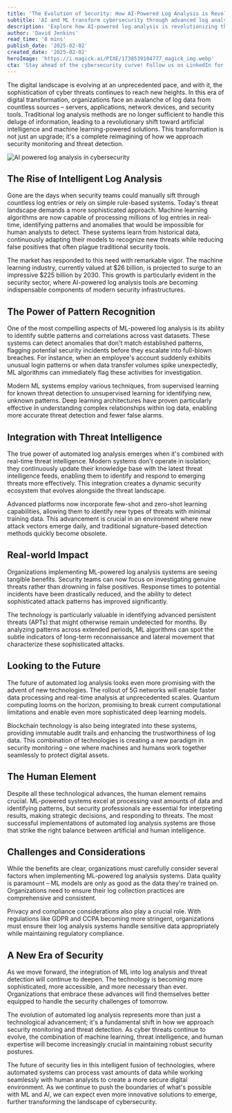 ```yaml
---
title: 'The Evolution of Security: How AI-Powered Log Analysis is Revolutionizing Threat Detection'
subtitle: 'AI and ML transform cybersecurity through advanced log analysis and threat detection'
description: 'Explore how AI-powered log analysis is revolutionizing threat detection in 2025. Dive into machine learning advancements that process millions of log entries in real-time, flagging patterns and threats beyond human capability. Understand how this technology integrates with threat intelligence to provide a robust security posture.'
author: 'David Jenkins'
read_time: '8 mins'
publish_date: '2025-02-02'
created_date: '2025-02-02'
heroImage: 'https://i.magick.ai/PIXE/1738539104777_magick_img.webp'
cta: 'Stay ahead of the cybersecurity curve! Follow us on LinkedIn for the latest insights on AI-powered security solutions and cutting-edge threat detection strategies!'
---
```


The digital landscape is evolving at an unprecedented pace, and with it, the sophistication of cyber threats continues to reach new heights. In this era of digital transformation, organizations face an avalanche of log data from countless sources – servers, applications, network devices, and security tools. Traditional log analysis methods are no longer sufficient to handle this deluge of information, leading to a revolutionary shift toward artificial intelligence and machine learning-powered solutions. This transformation is not just an upgrade; it's a complete reimagining of how we approach security monitoring and threat detection.

![AI powered log analysis in cybersecurity](https://i.magick.ai/PIXE/1738539104781_magick_img.webp)

## The Rise of Intelligent Log Analysis

Gone are the days when security teams could manually sift through countless log entries or rely on simple rule-based systems. Today's threat landscape demands a more sophisticated approach. Machine learning algorithms are now capable of processing millions of log entries in real-time, identifying patterns and anomalies that would be impossible for human analysts to detect. These systems learn from historical data, continuously adapting their models to recognize new threats while reducing false positives that often plague traditional security tools.

The market has responded to this need with remarkable vigor. The machine learning industry, currently valued at $26 billion, is projected to surge to an impressive $225 billion by 2030. This growth is particularly evident in the security sector, where AI-powered log analysis tools are becoming indispensable components of modern security infrastructures.

## The Power of Pattern Recognition

One of the most compelling aspects of ML-powered log analysis is its ability to identify subtle patterns and correlations across vast datasets. These systems can detect anomalies that don't match established patterns, flagging potential security incidents before they escalate into full-blown breaches. For instance, when an employee's account suddenly exhibits unusual login patterns or when data transfer volumes spike unexpectedly, ML algorithms can immediately flag these activities for investigation.

Modern ML systems employ various techniques, from supervised learning for known threat detection to unsupervised learning for identifying new, unknown patterns. Deep learning architectures have proven particularly effective in understanding complex relationships within log data, enabling more accurate threat detection and fewer false alarms.

## Integration with Threat Intelligence

The true power of automated log analysis emerges when it's combined with real-time threat intelligence. Modern systems don't operate in isolation; they continuously update their knowledge base with the latest threat intelligence feeds, enabling them to identify and respond to emerging threats more effectively. This integration creates a dynamic security ecosystem that evolves alongside the threat landscape.

Advanced platforms now incorporate few-shot and zero-shot learning capabilities, allowing them to identify new types of threats with minimal training data. This advancement is crucial in an environment where new attack vectors emerge daily, and traditional signature-based detection methods quickly become obsolete.

## Real-world Impact

Organizations implementing ML-powered log analysis systems are seeing tangible benefits. Security teams can now focus on investigating genuine threats rather than drowning in false positives. Response times to potential incidents have been drastically reduced, and the ability to detect sophisticated attack patterns has improved significantly.

The technology is particularly valuable in identifying advanced persistent threats (APTs) that might otherwise remain undetected for months. By analyzing patterns across extended periods, ML algorithms can spot the subtle indicators of long-term reconnaissance and lateral movement that characterize these sophisticated attacks.

## Looking to the Future

The future of automated log analysis looks even more promising with the advent of new technologies. The rollout of 5G networks will enable faster data processing and real-time analysis at unprecedented scales. Quantum computing looms on the horizon, promising to break current computational limitations and enable even more sophisticated deep learning models.

Blockchain technology is also being integrated into these systems, providing immutable audit trails and enhancing the trustworthiness of log data. This combination of technologies is creating a new paradigm in security monitoring – one where machines and humans work together seamlessly to protect digital assets.

## The Human Element

Despite all these technological advances, the human element remains crucial. ML-powered systems excel at processing vast amounts of data and identifying patterns, but security professionals are essential for interpreting results, making strategic decisions, and responding to threats. The most successful implementations of automated log analysis systems are those that strike the right balance between artificial and human intelligence.

## Challenges and Considerations

While the benefits are clear, organizations must carefully consider several factors when implementing ML-powered log analysis systems. Data quality is paramount – ML models are only as good as the data they're trained on. Organizations need to ensure their log collection practices are comprehensive and consistent.

Privacy and compliance considerations also play a crucial role. With regulations like GDPR and CCPA becoming more stringent, organizations must ensure their log analysis systems handle sensitive data appropriately while maintaining regulatory compliance.

## A New Era of Security

As we move forward, the integration of ML into log analysis and threat detection will continue to deepen. The technology is becoming more sophisticated, more accessible, and more necessary than ever. Organizations that embrace these advances will find themselves better equipped to handle the security challenges of tomorrow.

The evolution of automated log analysis represents more than just a technological advancement; it's a fundamental shift in how we approach security monitoring and threat detection. As cyber threats continue to evolve, the combination of machine learning, threat intelligence, and human expertise will become increasingly crucial in maintaining robust security postures.

The future of security lies in this intelligent fusion of technologies, where automated systems can process vast amounts of data while working seamlessly with human analysts to create a more secure digital environment. As we continue to push the boundaries of what's possible with ML and AI, we can expect even more innovative solutions to emerge, further transforming the landscape of cybersecurity.